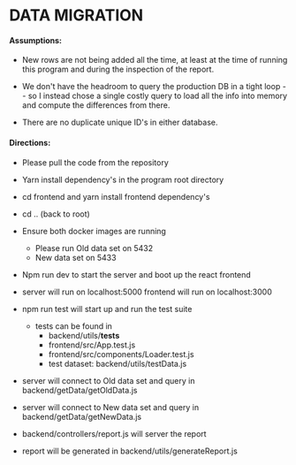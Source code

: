 # DATA MIGRATION

#### Assumptions: 

- New rows are not being added all the time, at least at the time of running this program and during the inspection of the report. 
- We don't have the headroom to query the production DB in a tight loop -- so I instead chose a single costly query to load all the info into memory and compute the differences from there.

- There are no duplicate unique ID's in either database. 

#### Directions:
- Please pull the code from the repository
- Yarn install dependency's in the program root directory
- cd frontend and yarn install frontend dependency's
- cd .. (back to root)
- Ensure both docker images are running
    - Please run Old data set on 5432
    - New data set on 5433
- Npm run dev to start the server and boot up the react frontend
- server will run on localhost:5000 frontend will run on localhost:3000

- npm run test will start up and run the test suite
    - tests can be found in 
        - backend/utils/__tests__
        - frontend/src/App.test.js
        - frontend/src/components/Loader.test.js
        - test dataset: backend/utils/testData.js

- server will connect to Old data set and query in backend/getData/getOldData.js
- server will connect to New data set and query in backend/getData/getNewData.js
- backend/controllers/report.js will server the report
- report will be generated in backend/utils/generateReport.js


